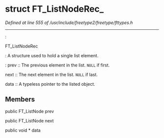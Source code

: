 # struct FT_ListNodeRec_

*Defined at line 555 of /usr/include/freetype2/freetype/fttypes.h*

************************************************************************



:

   FT_ListNodeRec

**<not a builtin command>** :   A structure used to hold a single list element.

**<not a builtin command>** :   prev ::     The previous element in the list.  `NULL` if first.

   next ::     The next element in the list.  `NULL` if last.

   data ::     A typeless pointer to the listed object.



## Members

public FT_ListNode prev

public FT_ListNode next

public void * data



